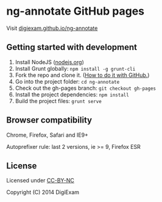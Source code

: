 # ng-annotate GitHub pages

Visit [digiexam.github.io/ng-annotate](http://digiexam.github.io/ng-annotate)

## Getting started with development

1. Install NodeJS ([nodejs.org](http://nodejs.org/))
2. Install Grunt globally: `npm install -g grunt-cli`
3. Fork the repo and clone it. ([How to do it with GitHub.](https://help.github.com/articles/fork-a-repo))
4. Go into the project folder: `cd ng-annotate`
5. Check out the gh-pages branch: `git checkout gh-pages`
6. Install the project dependencies: `npm install`
7. Build the project files: `grunt serve` 

## Browser compatibility

Chrome, Firefox, Safari and IE9+

Autoprefixer rule: last 2 versions, ie >= 9, Firefox ESR

## License

Licensed under [CC-BY-NC](https://tldrlegal.com/license/creative-commons-attribution-noncommercial-(cc-nc))

Copyright (C) 2014 DigiExam
